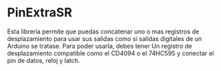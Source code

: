# PinExtraSR
Esta librería permite que puedas concatenar uno o mas registros de desplazamiento para usar sus salidas como si salidas digitales de un Arduino se tratase.
Para poder usarla, debes tener Un registro de desplazamiento compatible como el CD4094 o el 74HC595 y conectar el pin de datos, reloj y latch.
